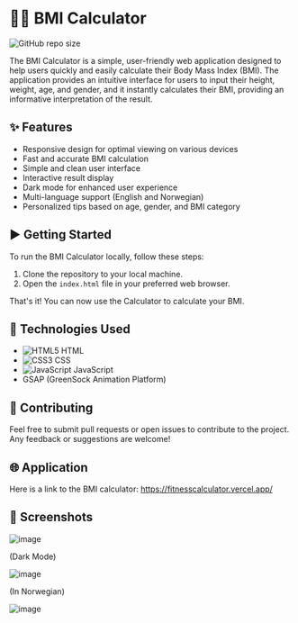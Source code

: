 # :man_health_worker: BMI Calculator

![GitHub repo size](https://img.shields.io/github/repo-size/JanWilliamHaug/BMICalc?style=flat-square)

The BMI Calculator is a simple, user-friendly web application designed to help users quickly and easily calculate their Body Mass Index (BMI). The application provides an intuitive interface for users to input their height, weight, age, and gender, and it instantly calculates their BMI, providing an informative interpretation of the result.

## :sparkles: Features

- Responsive design for optimal viewing on various devices
- Fast and accurate BMI calculation
- Simple and clean user interface
- Interactive result display
- Dark mode for enhanced user experience
- Multi-language support (English and Norwegian)
- Personalized tips based on age, gender, and BMI category

## :arrow_forward: Getting Started

To run the BMI Calculator locally, follow these steps:

1. Clone the repository to your local machine.
2. Open the `index.html` file in your preferred web browser.

That's it! You can now use the Calculator to calculate your BMI.

## :rocket: Technologies Used

- ![HTML5](https://img.shields.io/badge/html-232F3E?style=flat-square&logo=html5&logoColor=white) HTML
- ![CSS3](https://img.shields.io/badge/css-1572B6?style=flat-square&logo=css3&logoColor=white) CSS
- ![JavaScript](https://img.shields.io/badge/javascript-F7DF1E?style=flat-square&logo=javascript&logoColor=black) JavaScript
- GSAP (GreenSock Animation Platform)

## :wrench: Contributing

Feel free to submit pull requests or open issues to contribute to the project. Any feedback or suggestions are welcome!

## :globe_with_meridians: Application

Here is a link to the BMI calculator: https://fitnesscalculator.vercel.app/

## :camera_flash: Screenshots

![image](https://user-images.githubusercontent.com/71844869/235582222-afc49113-205a-405c-8633-29c4b8b8d16b.png)

(Dark Mode)

![image](https://user-images.githubusercontent.com/71844869/235582292-ce997444-1d5f-440d-a869-97d43fb29cc3.png)

(In Norwegian)

![image](https://user-images.githubusercontent.com/71844869/235582350-f005f471-6d6a-4d26-9067-2455abe0ad96.png)
